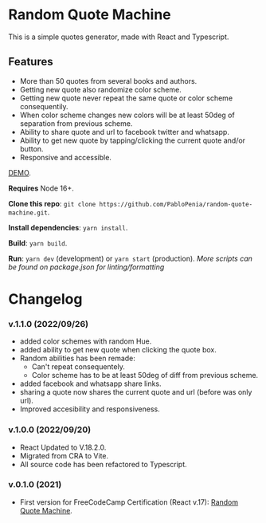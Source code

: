 # Random Quote Machine

This is a simple quotes generator, made with React and Typescript.

## Features

- More than 50 quotes from several books and authors.
- Getting new quote also randomize color scheme.
- Getting new quote never repeat the same quote or color scheme consequentily.
- When color scheme changes new colors will be at least 50deg of separation from previous scheme.
- Ability to share quote and url to facebook twitter and whatsapp.
- Ability to get new quote by tapping/clicking the current quote and/or button.
- Responsive and accessible.

[DEMO](https://pp-random-quote-machine.netlify.app).

**Requires** Node 16+.

**Clone this repo**: `git clone https://github.com/PabloPenia/random-quote-machine.git`.

**Install dependencies**: `yarn install`.

**Build**: `yarn build`.

**Run**: `yarn dev` (development) or `yarn start` (production).
_More scripts can be found on package.json for linting/formatting_

# Changelog

### v.1.1.0 (2022/09/26)

- added color schemes with random Hue.
- added ability to get new quote when clicking the quote box.
- Random abilities has been remade:
  - Can't repeat consequentely.
  - Color scheme has to be at least 50deg of diff from previous scheme.
- added facebook and whatsapp share links.
- sharing a quote now shares the current quote and url (before was only url).
- Improved accesibility and responsiveness.

### v.1.0.0 (2022/09/20)

- React Updated to V.18.2.0.
- Migrated from CRA to Vite.
- All source code has been refactored to Typescript.

### v.0.1.0 (2021)

- First version for FreeCodeCamp Certification (React v.17): [Random Quote Machine](https://codepen.io/3dm777/full/dyZJdJQ).

